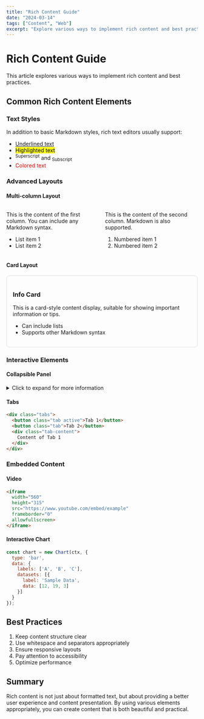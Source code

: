 ```yaml
---
title: "Rich Content Guide"
date: "2024-03-14"
tags: ["Content", "Web"]
excerpt: "Explore various ways to implement rich content and best practices."
---
```



# Rich Content Guide

This article explores various ways to implement rich content and best practices.


## Common Rich Content Elements

### Text Styles

In addition to basic Markdown styles, rich text editors usually support:

- <u>Underlined text</u>
- <mark>Highlighted text</mark>
- <sup>Superscript</sup> and <sub>Subscript</sub>
- <span style="color: red">Colored text</span>


### Advanced Layouts

#### Multi-column Layout

<div style="display: grid; grid-template-columns: 1fr 1fr; gap: 1rem;">
<div>

This is the content of the first column. You can include any Markdown syntax.

- List item 1
- List item 2

</div>
<div>

This is the content of the second column. Markdown is also supported.

1. Numbered item 1
2. Numbered item 2

</div>
</div>


#### Card Layout

<div style="border: 1px solid #ddd; padding: 1rem; border-radius: 8px; margin: 1rem 0;">

### Info Card

This is a card-style content display, suitable for showing important information or tips.

- Can include lists
- Supports other Markdown syntax

</div>


### Interactive Elements

#### Collapsible Panel

<details>
<summary>Click to expand for more information</summary>

This is the collapsed content.
- Can include lists
- Supports Markdown syntax
- Very suitable for displaying optional content

</details>


#### Tabs

```html
<div class="tabs">
  <button class="tab active">Tab 1</button>
  <button class="tab">Tab 2</button>
  <div class="tab-content">
    Content of Tab 1
  </div>
</div>
```


### Embedded Content

#### Video

```html
<iframe 
  width="560" 
  height="315" 
  src="https://www.youtube.com/embed/example"
  frameborder="0" 
  allowfullscreen>
</iframe>
```

#### Interactive Chart

```javascript
const chart = new Chart(ctx, {
  type: 'bar',
  data: {
    labels: ['A', 'B', 'C'],
    datasets: [{
      label: 'Sample Data',
      data: [12, 19, 3]
    }]
  }
});
```


## Best Practices

1. Keep content structure clear
2. Use whitespace and separators appropriately
3. Ensure responsive layouts
4. Pay attention to accessibility
5. Optimize performance

## Summary

Rich content is not just about formatted text, but about providing a better user experience and content presentation. By using various elements appropriately, you can create content that is both beautiful and practical.